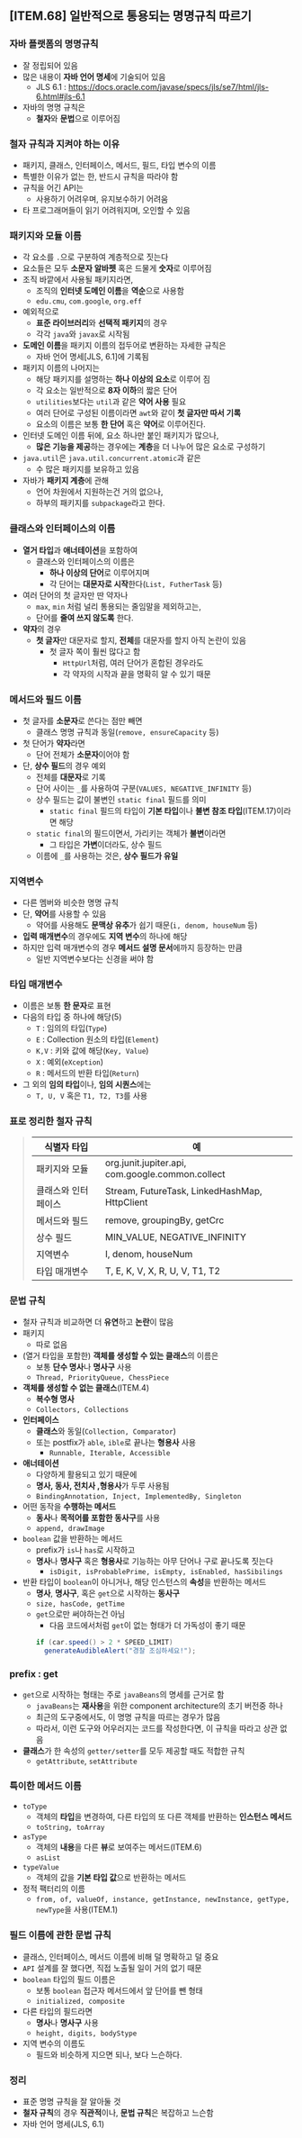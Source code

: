 ## [ITEM.68] 일반적으로 통용되는 명명규칙 따르기
### 자바 플랫폼의 명명규칙
- 잘 정립되어 있음
- 많은 내용이 **자바 언어 명세**에 기술되어 있음
  - JLS 6.1 : https://docs.oracle.com/javase/specs/jls/se7/html/jls-6.html#jls-6.1
- 자바의 명명 규칙은
  - **철자**와 **문법**으로 이루어짐

### 철자 규칙과 지켜야 하는 이유
- 패키지, 클래스, 인터페이스, 메서드, 필드, 타입 변수의 이름
- 특별한 이유가 없는 한, 반드시 규칙을 따라야 함
- 규칙을 어긴 API는
  - 사용하기 어려우며, 유지보수하기 어려움
- 타 프로그래머들이 읽기 어려워지며, 오인할 수 있음

### 패키지와 모듈 이름
- 각 요소를 `.`으로 구분하여 계층적으로 짓는다
- 요소들은 모두 **소문자 알바펫** 혹은 드물게 **숫자**로 이루어짐
- 조직 바깥에서 사용될 패키지라면,
  - 조직의 **인터넷 도메인 이름**을 **역순**으로 사용함
  - `edu.cmu`, `com.google`, `org.eff`
- 예외적으로
  - **표준 라이브러리**와 **선택적 패키지**의 경우
  - 각각 `java`와 `javax`로 시작됨
- **도메인 이름**을 패키지 이름의 접두어로 변환하는 자세한 규칙은
  - 자바 언어 명세[JLS, 6.1]에 기록됨
- 패키지 이름의 나머지는
  - 해당 패키지를 설명하는 **하나 이상의 요소**로 이루어 짐
  - 각 요소는 일반적으로 **8자 이하**의 짧은 단어
  - `utilities`보다는 `util`과 같은 **약어 사용** 필요
  - 여러 단어로 구성된 이름이라면 `awt`와 같이 **첫 글자만 따서 기록**
  - 요소의 이름은 보통 **한 단어** 혹은 **약어**로 이루어진다.
- 인터넷 도메인 이름 뒤에, 요소 하나만 붙인 패키지가 많으나,
  - **많은 기능을 제공**하는 경우에는 **계층**을 더 나누어 많은 요소로 구성하기
- `java.util`은 `java.util.concurrent.atomic`과 같은
  - 수 많은 패키지를 보유하고 있음
- 자바가 **패키지 계층**에 관해
  - 언어 차원에서 지원하는건 거의 없으나,
  - 하부의 패키지를 `subpackage`라고 한다.

### 클래스와 인터페이스의 이름
- **열거 타입**과 **애너테이션**을 포함하여
  - 클래스와 인터페이스의 이름은
    - **하나 이상의 단어**로 이루어지며
    - 각 단어는 **대문자로 시작**한다(`List, FutherTask` 등)
- 여러 단어의 첫 글자만 딴 약자나
  - `max`, `min` 처럼 널리 통용되는 줄임말을 제외하고는,
  - 단어를 **줄여 쓰지 않도록** 한다.
- **약자**의 경우
  - **첫 글자**만 대문자로 할지, **전체**를 대문자를 할지 아직 논란이 있음
    - 첫 글자 쪽이 훨씬 많다고 함
      - `HttpUrl`처럼, 여러 단어가 혼합된 경우라도
      - 각 약자의 시작과 끝을 명확히 알 수 있기 때문

### 메서드와 필드 이름
- 첫 글자를 **소문자**로 쓴다는 점만 빼면
  - 클래스 명명 규칙과 동일(`remove, ensureCapacity` 등)
- 첫 단어가 **약자**라면
  - 단어 전체가 **소문자**이어야 함
- 단, **상수 필드**의 경우 예외
  - 전체를 **대문자**로 기록
  - 단어 사이는 `_`를 사용하여 구분(`VALUES, NEGATIVE_INFINITY` 등)
  - 상수 필드는 값이 불변인 `static final` 필드를 의미
    - `static final` 필드의 타입이 **기본 타입**이나 **불변 참조 타입**(ITEM.17)이라면 해당
  - `static final`의 필드이면서, 가리키는 객체가 **불변**이라면
    - 그 타입은 **가변**이더라도, 상수 필드
  - 이름에 `_`를 사용하는 것은, **상수 필드가 유일**

### 지역변수
- 다른 멤버와 비슷한 명명 규칙
- 단, **약어**를 사용할 수 있음
  - 약어를 사용해도 **문맥상 유추**가 쉽기 때문(`i, denom, houseNum` 등)
- **입력 매개변수**의 경우에도 **지역 변수**의 하나에 해당
- 하지만 입력 매개변수의 경우 **메서드 설명 문서**에까지 등장하는 만큼
  - 일반 지역변수보다는 신경을 써야 함

### 타입 매개변수
- 이름은 보통 **한 문자**로 표현
- 다음의 타입 중 하나에 해당(5)
  - `T` : 임의의 타입(`Type`)
  - `E` : Collection 원소의 타입(`Element`)
  - `K,V` : 키와 값에 해당(`Key, Value`)
  - `X` : 예외(`eXception`)
  - `R` : 메서드의 반환 타입(`Return`)
- 그 외의 **임의 타입**이나, **임의 시퀀스**에는
  - `T, U, V` 혹은 `T1, T2, T3`를 사용

### 표로 정리한 철자 규칙
>**식별자 타입**|**예**
>-----|-----
>패키지와 모듈|org.junit.jupiter.api, com.google.common.collect
>클래스와 인터페이스|Stream, FutureTask, LinkedHashMap, HttpClient
>메서드와 필드|remove, groupingBy, getCrc
>상수 필드|MIN\_VALUE, NEGATIVE\_INFINITY
>지역변수|I, denom, houseNum
>타입 매개변수|T, E, K, V, X, R, U, V, T1, T2

### 문법 규칙
- 철자 규칙과 비교하면 더 **유연**하고 **논란**이 많음
- 패키지
  - 따로 없음
- (열거 타입을 포함한) **객체를 생성할 수 있는 클래스**의 이름은
  - 보통 **단수 명사**나 **명사구** 사용
  - `Thread, PriorityQueue, ChessPiece`
- **객체를 생성할 수 없는 클래스**(ITEM.4)
  - **복수형 명사**
  - `Collectors, Collections`
- **인터페이스**
  - **클래스**와 동일(`Collection, Comparator`)
  - 또는 postfix가 `able`, `ible`로 끝나는 **형용사** 사용
    - `Runnable, Iterable, Accessible`
- **애너테이션**
  - 다양하게 활용되고 있기 때문에
  - **명사, 동사, 전치사 ,형용사**가 두루 사용됨
  - `BindingAnnotation, Inject, ImplementedBy, Singleton`
- 어떤 동작을 **수행하는 메서드**
  - **동사**나 **목적어를 포함한 동사구**를 사용
  - `append, drawImage`
- `boolean` 값을 반환하는 메서드
  - prefix가 `is`나 `has`로 시작하고
  - **명사**나 **명사구** 혹은 **형용사**로 기능하는 아무 단어나 구로 끝나도록 짓는다
    - `isDigit, isProbablePrime, isEmpty, isEnabled, hasSibilings`
- 반환 타입이 `boolean`이 아니거나, 해당 인스턴스의 **속성**을 반환하는 메서드
  - **명사**, **명사구**, 혹은 `get`으로 시작하는 **동사구**
  - `size, hasCode, getTime`
  - `get`으로만 써야하는건 아님
    - 다음 코드에서처럼 `get`이 없는 형태가 더 가독성이 좋기 때문
    ```java
    if (car.speed() > 2 * SPEED_LIMIT)
      generateAudibleAlert("경찰 조심하세요!");
    ```

### prefix : get
- `get`으로 시작하는 형태는 주로 `javaBeans`의 명세를 근거로 함
  - `javaBeans`는 **재사용**을 위한 component architecture의 초기 버전중 하나
  - 최근의 도구중에서도, 이 명명 규칙을 따르는 경우가 많음
  - 따라서, 이런 도구와 어우러지는 코드를 작성한다면, 이 규칙을 따라고 상관 없음
- **클래스**가 한 속성의 `getter/setter`를 모두 제공할 때도 적합한 규칙
  - `getAttribute`, `setAttribute`

### 특이한 메서드 이름
- `toType`
  - 객체의 **타입**을 변경하여, 다른 타입의 또 다른 객체를 반환하는 **인스턴스 메서드**
  - `toString, toArray`
- `asType`
  - 객체의 **내용**을 다른 **뷰**로 보여주는 메서드(ITEM.6)
  - `asList`
- `typeValue`
  - 객체의 값을 **기본 타입 값**으로 반환하는 메서드
- 정적 팩터리의 이름
  - `from, of, valueOf, instance, getInstance, newInstance, getType, newType`을 사용(ITEM.1)

### 필드 이름에 관한 문법 규칙
- 클래스, 인터페이스, 메서드 이름에 비해 덜 명확하고 덜 중요
- `API` 설계를 잘 했다면, 직접 노출될 일이 거의 없기 때문
- `boolean` 타입의 필드 이름은
  - 보통 `boolean` 접근자 메서드에서 앞 단어를 뺀 형태
  - `initialized, composite`
- 다른 타입의 필드라면
  - **명사**나 **명사구** 사용
  - `height, digits, bodyStype`
- 지역 변수의 이름도
  - 필드와 비슷하게 지으면 되나, 보다 느슨하다.

### 정리
- 표준 명명 규칙을 잘 알아둘 것
- **철자 규칙**의 경우 **직관적**이나, **문법 규칙**은 복잡하고 느슨함
- 자바 언어 명세(JLS, 6.1)
  